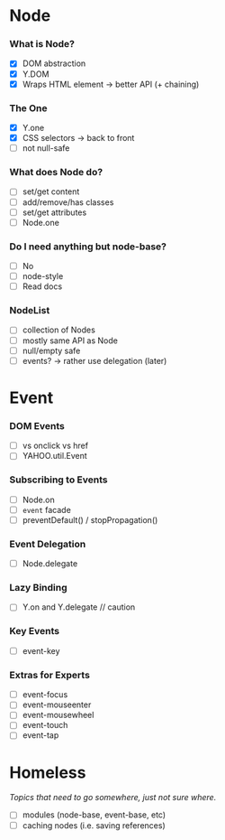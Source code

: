 Node
====

### What is Node?

- [x] DOM abstraction
- [x] Y.DOM
- [x] Wraps HTML element -> better API (+ chaining)

### The One

- [x] Y.one
- [x] CSS selectors -> back to front
- [ ] not null-safe

### What does Node do?

- [ ] set/get content
- [ ] add/remove/has classes
- [ ] set/get attributes
- [ ] Node.one

### Do I need anything but node-base?

- [ ] No
- [ ] node-style
- [ ] Read docs

### NodeList

- [ ] collection of Nodes
- [ ] mostly same API as Node
- [ ] null/empty safe
- [ ] events? -> rather use delegation (later)

Event
=====

### DOM Events

- [ ] vs onclick vs href
- [ ] YAHOO.util.Event

### Subscribing to Events

- [ ] Node.on
- [ ] `event` facade
- [ ] preventDefault() / stopPropagation()

### Event Delegation

- [ ] Node.delegate

### Lazy Binding

- [ ] Y.on and Y.delegate // caution

### Key Events

- [ ] event-key

### Extras for Experts

- [ ] event-focus
- [ ] event-mouseenter
- [ ] event-mousewheel
- [ ] event-touch
- [ ] event-tap

Homeless
========
_Topics that need to go somewhere, just not sure where._

- [ ] modules (node-base, event-base, etc)
- [ ] caching nodes (i.e. saving references)
